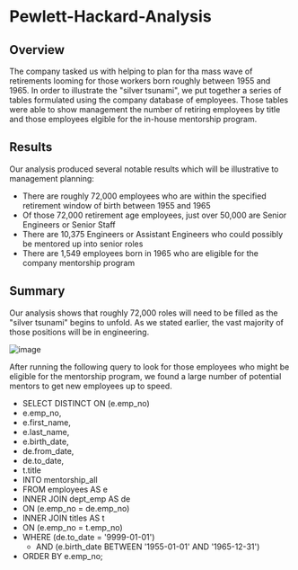 # Pewlett-Hackard-Analysis

## Overview
The company tasked us with helping to plan for tha mass wave of retirements looming for those workers born roughly between 1955 and 1965. In order to illustrate the "silver tsunami", we put together a series of tables formulated using the company database of employees. Those tables were able to show management the number of retiring employees by title and those employees elgible for the in-house mentorship program.

## Results
Our analysis produced several notable results which will be illustrative to management planning:

- There are roughly 72,000 employees who are within the specified retirement window of birth between 1955 and 1965
- Of those 72,000 retirement age employees, just over 50,000 are Senior Engineers or Senior Staff
- There are 10,375 Engineers or Assistant Engineers who could possibly be mentored up into senior roles
- There are 1,549 employees born in 1965 who are eligible for the company mentorship program

## Summary
Our analysis shows that roughly 72,000 roles will need to be filled as the "silver tsunami" begins to unfold. As we stated earlier, the vast majority of those positions will be in engineering. 

![image](https://user-images.githubusercontent.com/101157423/164774673-01cd343b-2b97-4744-901f-f72f09450610.png)

After running the following query to look for those employees who might be eligible for the mentorship program, we found a large number of potential mentors to get new employees up to speed.

- SELECT DISTINCT ON (e.emp_no)
- e.emp_no,
- e.first_name,
- e.last_name,
- e.birth_date,
- de.from_date,
- de.to_date,
- t.title
- INTO mentorship_all
- FROM employees AS e
- INNER JOIN dept_emp AS de
- ON (e.emp_no = de.emp_no)
- INNER JOIN titles AS t
- ON (e.emp_no = t.emp_no)
- WHERE (de.to_date = '9999-01-01')
	- AND (e.birth_date BETWEEN '1955-01-01' AND '1965-12-31')
- ORDER BY e.emp_no;

